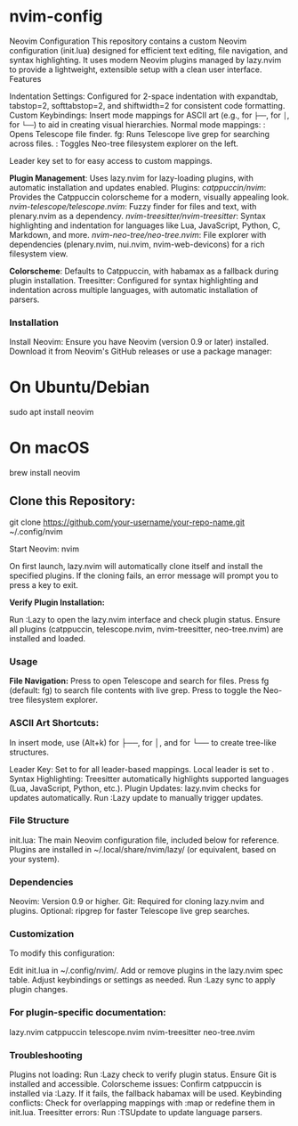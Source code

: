 # nvim-config
Neovim Configuration
This repository contains a custom Neovim configuration (init.lua) designed for efficient text editing, file navigation, and syntax highlighting. It uses modern Neovim plugins managed by lazy.nvim to provide a lightweight, extensible setup with a clean user interface.
Features

Indentation Settings: Configured for 2-space indentation with expandtab, tabstop=2, softtabstop=2, and shiftwidth=2 for consistent code formatting.
Custom Keybindings:
Insert mode mappings for ASCII art (e.g., <A-k> for `├──`, <A-i> for `│`, <A-l> for `└──`) to aid in creating visual hierarchies.
Normal mode mappings:
<C-p>: Opens Telescope file finder.
<leader>fg: Runs Telescope live grep for searching across files.
<C-n>: Toggles Neo-tree filesystem explorer on the left.


Leader key set to <Space> for easy access to custom mappings.


**Plugin Management**: Uses lazy.nvim for lazy-loading plugins, with automatic installation and updates enabled.
Plugins:
_catppuccin/nvim_: Provides the Catppuccin colorscheme for a modern, visually appealing look.
_nvim-telescope/telescope.nvim_: Fuzzy finder for files and text, with plenary.nvim as a dependency.
_nvim-treesitter/nvim-treesitter_: Syntax highlighting and indentation for languages like Lua, JavaScript, Python, C, Markdown, and more.
_nvim-neo-tree/neo-tree.nvim_: File explorer with dependencies (plenary.nvim, nui.nvim, nvim-web-devicons) for a rich filesystem view.


**Colorscheme**: Defaults to Catppuccin, with habamax as a fallback during plugin installation.
Treesitter: Configured for syntax highlighting and indentation across multiple languages, with automatic installation of parsers.

### Installation

Install Neovim: Ensure you have Neovim (version 0.9 or later) installed. Download it from Neovim's GitHub releases or use a package manager:
# On Ubuntu/Debian
sudo apt install neovim
# On macOS
brew install neovim


## Clone this Repository:
git clone https://github.com/your-username/your-repo-name.git ~/.config/nvim


Start Neovim:
nvim

On first launch, lazy.nvim will automatically clone itself and install the specified plugins. If the cloning fails, an error message will prompt you to press a key to exit.

**Verify Plugin Installation:**

Run :Lazy to open the lazy.nvim interface and check plugin status.
Ensure all plugins (catppuccin, telescope.nvim, nvim-treesitter, neo-tree.nvim) are installed and loaded.



### Usage

**File Navigation:**
Press <C-p> to open Telescope and search for files.
Press <leader>fg (default: <Space>fg) to search file contents with live grep.
Press <C-n> to toggle the Neo-tree filesystem explorer.


### ASCII Art Shortcuts:
In insert mode, use <A-k> (Alt+k) for ├──, <A-i> for │, and <A-l> for └── to create tree-like structures.


Leader Key: Set to <Space> for all leader-based mappings. Local leader is set to \.
Syntax Highlighting: Treesitter automatically highlights supported languages (Lua, JavaScript, Python, etc.).
Plugin Updates: lazy.nvim checks for updates automatically. Run :Lazy update to manually trigger updates.

### File Structure

init.lua: The main Neovim configuration file, included below for reference.
Plugins are installed in ~/.local/share/nvim/lazy/ (or equivalent, based on your system).

### Dependencies

Neovim: Version 0.9 or higher.
Git: Required for cloning lazy.nvim and plugins.
Optional: ripgrep for faster Telescope live grep searches.

### Customization
To modify this configuration:

Edit init.lua in ~/.config/nvim/.
Add or remove plugins in the lazy.nvim spec table.
Adjust keybindings or settings as needed.
Run :Lazy sync to apply plugin changes.

### For plugin-specific documentation:

lazy.nvim
catppuccin
telescope.nvim
nvim-treesitter
neo-tree.nvim

### Troubleshooting

Plugins not loading: Run :Lazy check to verify plugin status. Ensure Git is installed and accessible.
Colorscheme issues: Confirm catppuccin is installed via :Lazy. If it fails, the fallback habamax will be used.
Keybinding conflicts: Check for overlapping mappings with :map or redefine them in init.lua.
Treesitter errors: Run :TSUpdate to update language parsers.
